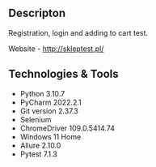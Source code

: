 ## Descripton
Registration, login and adding to cart test.

Website - http://skleptest.pl/

## Technologies & Tools
* Python 3.10.7
* PyCharm 2022.2.1
* Git version 2.37.3
* Selenium
* ChromeDriver 109.0.5414.74
* Windows 11 Home
* Allure 2.10.0
* Pytest 7.1.3

